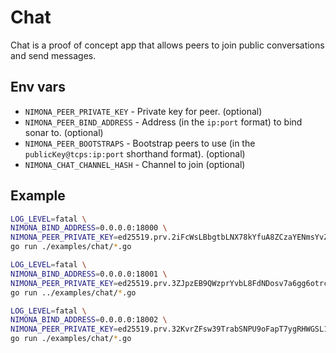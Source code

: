
# Chat

Chat is a proof of concept app that allows peers to join public conversations
and send messages.

## Env vars

* `NIMONA_PEER_PRIVATE_KEY` - Private key for peer. (optional)
* `NIMONA_PEER_BIND_ADDRESS` - Address (in the `ip:port` format) to bind sonar 
  to. (optional)
* `NIMONA_PEER_BOOTSTRAPS` - Bootstrap peers to use (in the
  `publicKey@tcps:ip:port`  shorthand format). (optional)
* `NIMONA_CHAT_CHANNEL_HASH` - Channel to join (optional)

## Example

```sh
LOG_LEVEL=fatal \
NIMONA_BIND_ADDRESS=0.0.0.0:18000 \
NIMONA_PEER_PRIVATE_KEY=ed25519.prv.2iFcWsLBbgtbLNX78kYfuA8ZCzaYENmsYvZVMqcLBtPrXAPbZC73T4Wo3ZMeZf93KqvNsYae9wSbsqC6P5VDod8H \
go run ./examples/chat/*.go
```

```sh
LOG_LEVEL=fatal \
NIMONA_BIND_ADDRESS=0.0.0.0:18001 \
NIMONA_PEER_PRIVATE_KEY=ed25519.prv.3ZJpzEB9QWzprYvbL8FdNDosv7a6gg6otrc8nHLdoyeJnxbngDcvxQtMX3Y8fkG8Dsgo58GtDzxua8YnHYBeJBub \
go run ../examples/chat/*.go
```

```sh
LOG_LEVEL=fatal \
NIMONA_BIND_ADDRESS=0.0.0.0:18002 \
NIMONA_PEER_PRIVATE_KEY=ed25519.prv.32KvrZFsw39TrabSNPU9oFapT7ygRHWGSL1DqiD36CZf3odwZP5TLkLNdCeN7zk6oRuMwPqRP2wDGuH1N4ukb2Vs \
go run ./examples/chat/*.go
```
